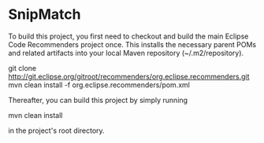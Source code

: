 SnipMatch
=========

To build this project, you first need to checkout and build the main Eclipse Code
Recommenders project once. This installs the necessary parent POMs and related artifacts
into your local Maven repository (~/.m2/repository).

   git clone http://git.eclipse.org/gitroot/recommenders/org.eclipse.recommenders.git
   mvn clean install -f org.eclipse.recommenders/pom.xml

Thereafter, you can build this project by simply running

   mvn clean install

in the project's root directory.
